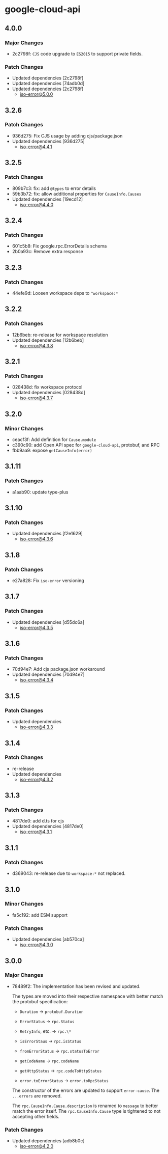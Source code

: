 # google-cloud-api

## 4.0.0

### Major Changes

- 2c2798f: `CJS` code upgrade to `ES2015` to support private fields.

### Patch Changes

- Updated dependencies [2c2798f]
- Updated dependencies [74adb0d]
- Updated dependencies [2c2798f]
  - iso-error@5.0.0

## 3.2.6

### Patch Changes

- 936d275: Fix CJS usage by adding cjs/package.json
- Updated dependencies [936d275]
  - iso-error@4.4.1

## 3.2.5

### Patch Changes

- 809b7c3: fix: add `@types` to error details
- 59b3b72: fix: allow additional properties for `CauseInfo.Causes`
- Updated dependencies [19ecd12]
  - iso-error@4.4.0

## 3.2.4

### Patch Changes

- 601c5b8: Fix google.rpc.ErrorDetails schema
- 2b0a93c: Remove extra response

## 3.2.3

### Patch Changes

- 44efe9d: Loosen workspace deps to `^workspace:*`

## 3.2.2

### Patch Changes

- 12b6beb: re-release for workspace resolution
- Updated dependencies [12b6beb]
  - iso-error@4.3.8

## 3.2.1

### Patch Changes

- 028438d: fix workspace protocol
- Updated dependencies [028438d]
  - iso-error@4.3.7

## 3.2.0

### Minor Changes

- ceacf3f: Add definition for `Cause.module`
- c390c90: add Open API spec for `google-cloud-api`, protobuf, and RPC
- fbb9aa9: expose `getCauseInfo(error)`

## 3.1.11

### Patch Changes

- a1aab90: update type-plus

## 3.1.10

### Patch Changes

- Updated dependencies [f2e1629]
  - iso-error@4.3.6

## 3.1.8

### Patch Changes

- e27a828: Fix `iso-error` versioning

## 3.1.7

### Patch Changes

- Updated dependencies [d55dc6a]
  - iso-error@4.3.5

## 3.1.6

### Patch Changes

- 70d94e7: Add cjs package.json workaround
- Updated dependencies [70d94e7]
  - iso-error@4.3.4

## 3.1.5

### Patch Changes

- Updated dependencies
  - iso-error@4.3.3

## 3.1.4

### Patch Changes

- re-release
- Updated dependencies
  - iso-error@4.3.2

## 3.1.3

### Patch Changes

- 4817de0: add d.ts for cjs
- Updated dependencies [4817de0]
  - iso-error@4.3.1

## 3.1.1

### Patch Changes

- d369043: re-release due to `workspace:*` not replaced.

## 3.1.0

### Minor Changes

- fa5c192: add ESM support

### Patch Changes

- Updated dependencies [ab570ca]
  - iso-error@4.3.0

## 3.0.0

### Major Changes

- 78489f2: The implementation has been revised and updated.

  The types are moved into their respective namespace with better match the protobuf specification:

  - `Duration` → `protobuf.Duration`
  - `ErrorStatus` → `rpc.Status`
  - `RetryInfo`, etc. → `rpc.\*`

  - `isErrorStaus` → `rpc.isStatus`
  - `fromErrorStatus` → `rpc.statusToError`
  - `getCodeName` → `rpc.codeName`
  - `getHttpStatus` → `rpc.codeToHttpStatus`
  - `error.toErrorStatus` → `error.toRpcStatus`

  The constructor of the errors are updated to support `error-cause`.
  The `...errors` are removed.

  The `rpc.CauseInfo.Cause.description` is renamed to `message` to better match the error itself.
  The `rpc.CauseInfo.Cause` type is tightened to not accepting other fields.

### Patch Changes

- Updated dependencies [adb8b0c]
  - iso-error@4.2.0

